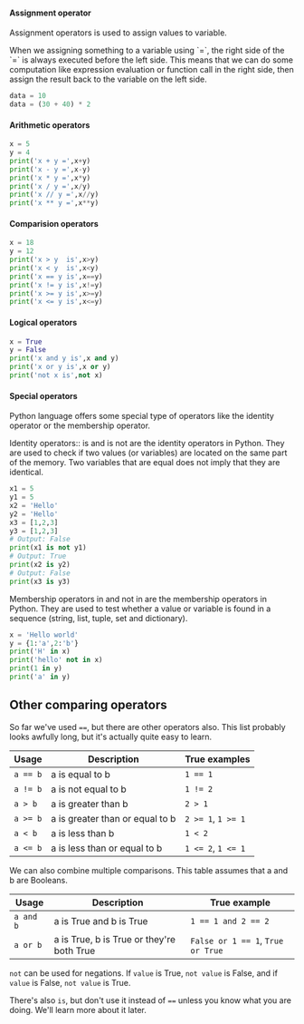 <h4> Assignment operator </h4>
Assignment operators is used to assign values to variable.
<p>
When we assigning something to a variable using `=`, the right side of
the `=` is always executed before the left side. This means that we can
do some computation like expression evaluation or function call in the right side, then assign the result
back to the variable on the left side.
</p>

```python
data = 10
data = (30 + 40) * 2
```

<h4> Arithmetic operators </h4>

```python
x = 5
y = 4
print('x + y =',x+y)
print('x - y =',x-y)
print('x * y =',x*y)
print('x / y =',x/y)
print('x // y =',x//y)
print('x ** y =',x**y)
```
<h4>Comparision operators</h4>

```python
x = 18
y = 12
print('x > y  is',x>y)
print('x < y  is',x<y)
print('x == y is',x==y)
print('x != y is',x!=y)
print('x >= y is',x>=y)
print('x <= y is',x<=y)
```
<h4>Logical operators</h4>

```python
x = True
y = False
print('x and y is',x and y)
print('x or y is',x or y)
print('not x is',not x)
```

<h4> Special operators</h4>
Python language offers some special type of operators like the identity operator or the membership operator.
<p>
  Identity operators:: is and is not are the identity operators in Python. They are used to check if two values (or variables) are located on the same part of the memory. Two variables that are equal does not imply that they are identical.</p>

```python
x1 = 5
y1 = 5
x2 = 'Hello'
y2 = 'Hello'
x3 = [1,2,3]
y3 = [1,2,3]
# Output: False
print(x1 is not y1)
# Output: True
print(x2 is y2)
# Output: False
print(x3 is y3)
```
<p>
  Membership operators
in and not in are the membership operators in Python. They are used to test whether a value or variable is found in a sequence (string, list, tuple, set and dictionary).</p>

```python
x = 'Hello world'
y = {1:'a',2:'b'}
print('H' in x)
print('hello' not in x)
print(1 in y)
print('a' in y)
```

## Other comparing operators

So far we've used `==`, but there are other operators also. This list
probably looks awfully long, but it's actually quite easy to learn.

| Usage     | Description                       | True examples         |
|-----------|-----------------------------------|-----------------------|
| `a == b`  | a is equal to b                   | `1 == 1`              |
| `a != b`  | a is not equal to b               | `1 != 2`              |
| `a > b`   | a is greater than b               | `2 > 1`               |
| `a >= b`  | a is greater than or equal to b   | `2 >= 1`, `1 >= 1`    |
| `a < b`   | a is less than b                  | `1 < 2`               |
| `a <= b`  | a is less than or equal to b      | `1 <= 2`, `1 <= 1`    |

We can also combine multiple comparisons. This table assumes that a and
b are Booleans.

| Usage     | Description                               | True example                      |
|-----------|-------------------------------------------|-----------------------------------|
| `a and b` | a is True and b is True                   | `1 == 1 and 2 == 2`               |
| `a or b`  | a is True, b is True or they're both True | `False or 1 == 1`, `True or True` |

`not` can be used for negations. If `value` is True, `not value` is
False, and if `value` is False, `not value` is True.

There's also `is`, but don't use it instead of `==` unless you know
what you are doing. We'll learn more about it later.
